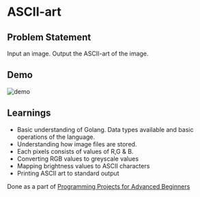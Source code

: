 # ASCII-art

## Problem Statement
Input an image.
Output the ASCII-art of the image.

## Demo
![demo](https://github.com/bonniesimon/ascii-art-go/blob/master/assets/demo.gif)

## Learnings
- Basic understanding of Golang. Data types available and basic operations of the language.
- Understanding how image files are stored.
- Each pixels consists of values of R,G & B.
- Converting RGB values to greyscale values
- Mapping brightness values to ASCII characters
- Printing ASCII art to standard output

Done as a part of [Programming Projects for Advanced Beginners](https://robertheaton.com/2018/06/12/programming-projects-for-advanced-beginners-ascii-art/)  
